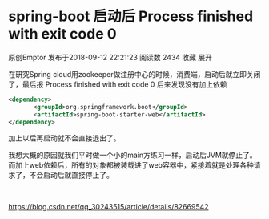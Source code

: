 # spring-boot 启动后 Process finished with exit code 0

原创Emptor 发布于2018-09-12 22:21:23 阅读数 2434  收藏
展开

在研究Spring cloud用zookeeper做注册中心的时候，消费端，启动后就立即关闭了，最后报 Process finished with exit code 0
后来发现没有加上依赖

```xml
<dependency>
       <groupId>org.springframework.boot</groupId>
       <artifactId>spring-boot-starter-web</artifactId>
</dependency>
```

加上以后再启动就不会直接退出了。

我想大概的原因就我们平时做一个小的main方练习一样，启动后JVM就停止了。
而加上web依赖后，所有的对象都被装载进了web容器中，紧接着就是处理各种请求了，不会启动后就直接停止了。



 





https://blog.csdn.net/qq_30243515/article/details/82669542
